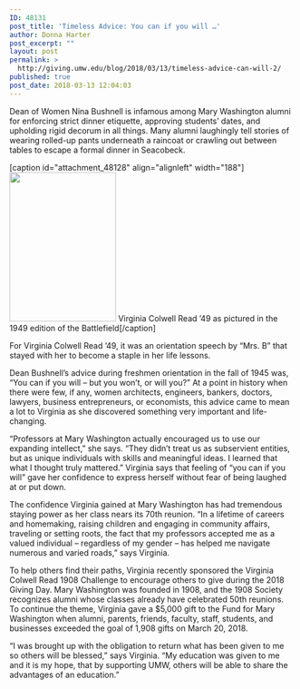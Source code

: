 ```yaml
---
ID: 48131
post_title: 'Timeless Advice: You can if you will …'
author: Donna Harter
post_excerpt: ""
layout: post
permalink: >
  http://giving.umw.edu/blog/2018/03/13/timeless-advice-can-will-2/
published: true
post_date: 2018-03-13 12:04:03
---
```

Dean of Women Nina Bushnell is infamous among Mary Washington alumni for enforcing strict dinner etiquette, approving students’ dates, and upholding rigid decorum in all things. Many alumni laughingly tell stories of wearing rolled-up pants underneath a raincoat or crawling out between tables to escape a formal dinner in Seacobeck.

[caption id="attachment_48128" align="alignleft" width="188"]<img class="wp-image-48128" src="http://giving.umw.edu/wp-content/uploads/2018/03/virginia-colwell-read-214x300.jpg" alt="" width="188" height="263" /> Virginia Colwell Read ’49 as pictured in the 1949 edition of the Battlefield[/caption]

For Virginia Colwell Read ’49, it was an orientation speech by “Mrs. B” that stayed with her to become a staple in her life lessons.

Dean Bushnell’s advice during freshmen orientation in the fall of 1945 was, “You can if you will – but you won’t, or will you?” At a point in history when there were few, if any, women architects, engineers, bankers, doctors, lawyers, business entrepreneurs, or economists, this advice came to mean a lot to Virginia as she discovered something very important and life-changing.

“Professors at Mary Washington actually encouraged us to use our expanding intellect,” she says. “They didn’t treat us as subservient entities, but as unique individuals with skills and meaningful ideas. I learned that what I thought truly mattered.” Virginia says that feeling of “you can if you will” gave her confidence to express herself without fear of being laughed at or put down.

The confidence Virginia gained at Mary Washington has had tremendous staying power as her class nears its 70th reunion. “In a lifetime of careers and homemaking, raising children and engaging in community affairs, traveling or setting roots, the fact that my professors accepted me as a valued individual – regardless of my gender – has helped me navigate numerous and varied roads,” says Virginia.

To help others find their paths, Virginia recently sponsored the Virginia Colwell Read 1908 Challenge to encourage others to give during the 2018 Giving Day. Mary Washington was founded in 1908, and the 1908 Society recognizes alumni whose classes already have celebrated 50th reunions. To continue the theme, Virginia gave a $5,000 gift to the Fund for Mary Washington when alumni, parents, friends, faculty, staff, students, and businesses exceeded the goal of 1,908 gifts on March 20, 2018.

“I was brought up with the obligation to return what has been given to me so others will be blessed,” says Virginia. “My education was given to me and it is my hope, that by supporting UMW, others will be able to share the advantages of an education.”